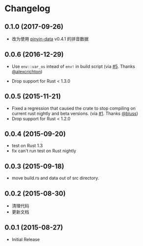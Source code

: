 # Changelog

## 0.1.0 (2017-09-26)

* 改为使用 [pinyin-data](https://github.com/mozillazg/pinyin-data) v0.4.1 的拼音数据


## 0.0.6 (2016-12-29)

* Use `env::var_os` intead of `env!` in build script
  (via [#5](https://github.com/mozillazg/rust-pinyin/pull/5). Thanks
   [@alexcrichton](https://github.com/alexcrichton))

* Drop support for Rust < 1.3.0


## 0.0.5 (2015-11-21)

* Fixed a regression that caused the crate to stop compiling on    
  current rust nightly and beta versions.
  (via [#1](https://github.com/mozillazg/rust-pinyin/pull/1). Thanks
   [@bluss](https://github.com/bluss))
* Drop support for Rust < 1.2.0


## 0.0.4 (2015-09-20)

* test on Rust 1.3
* fix can't run test on Rust nightly


## 0.0.3 (2015-09-18)

* move build.rs and data out of src directory.


## 0.0.2 (2015-08-30)

* 清理代码
* 更新文档


## 0.0.1 (2015-08-27)

* Initial Release
